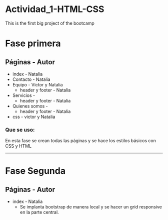 # Actividad_1-HTML-CSS
This is the first big project of the bootcamp

# Fase primera

## **Páginas - Autor**

- index - Natalia
- Contacto - Natalia
- Equipo - Victor y Natalia
    - header y footer - Natalia
- Servicios - 
    - header y footer - Natalia
- Quienes somos - 
    - header y footer - Natalia
- css - victor y Natalia

### Que se uso:
En esta fase se crean todas las páginas y se hace los estilos básicos con CSS y HTML

---

# Fase Segunda

## **Páginas - Autor**

- index - Natalia
    - Se implanta bootstrap de manera local y se hacer un grid responsive en la parte central.